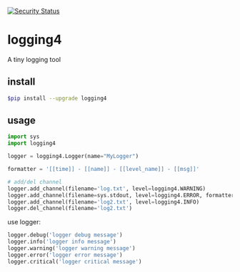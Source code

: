 [![Security Status](https://www.murphysec.com/platform3/v3/badge/1611037292781666304.svg)](https://www.murphysec.com/accept?code=53983537fcaa354e214ba496d0d88e93&type=1&from=2&t=2)

# logging4
A tiny logging tool

## install
```bash
$pip install --upgrade logging4 
```

## usage

```python
import sys
import logging4

logger = logging4.Logger(name="MyLogger")

formatter = '[[time]] - [[name]] - [[level_name]] - [[msg]]'

# add/del channel
logger.add_channel(filename='log.txt', level=logging4.WARNING)
logger.add_channel(filename=sys.stdout, level=logging4.ERROR, formatter=formatter)
logger.add_channel(filename='log2.txt', level=logging4.INFO)
logger.del_channel(filename='log2.txt')
```

use logger:
```python
logger.debug('logger debug message')
logger.info('logger info message')
logger.warning('logger warning message')
logger.error('logger error message')
logger.critical('logger critical message')
```